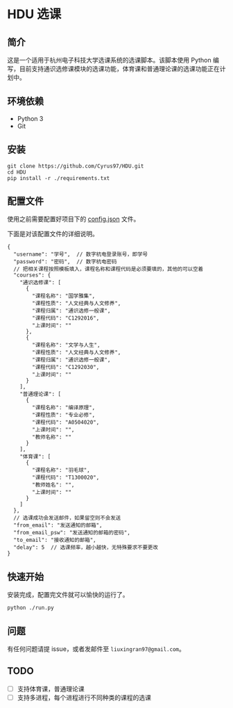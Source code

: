 # HDU 选课

## 简介
这是一个适用于杭州电子科技大学选课系统的选课脚本。该脚本使用 Python 编写，目前支持通识选修课模块的选课功能，体育课和普通理论课的选课功能正在计划中。

## 环境依赖
- Python 3
- Git

## 安装
```
git clone https://github.com/Cyrus97/HDU.git
cd HDU
pip install -r ./requirements.txt
```

## 配置文件
使用之前需要配置好项目下的 [config.json](./config.json) 文件。

下面是对该配置文件的详细说明。

```
{
  "username": "学号",  // 数字杭电登录账号，即学号
  "password": "密码",  // 数字杭电密码
  // 把相关课程按照模板填入，课程名称和课程代码是必须要填的，其他的可以空着
  "courses": {
    "通识选修课": [
      {
        "课程名称": "国学雅集",
        "课程性质": "人文经典与人文修养",
        "课程归属": "通识选修一般课",
        "课程代码": "C1292016",
        "上课时间": ""
      },
      {
        "课程名称": "文学与人生",
        "课程性质": "人文经典与人文修养",
        "课程归属": "通识选修一般课",
        "课程代码": "C1292030",
        "上课时间": ""
      }
    ],
    "普通理论课": [
      {
        "课程名称": "编译原理",
        "课程性质": "专业必修",
        "课程代码": "A0504020",
        "上课时间": "",
        "教师名称": ""
      }
    ],
    "体育课": [
      {
        "课程名称": "羽毛球",
        "课程代码": "T1300020",
        "教师姓名": "",
        "上课时间": ""
      }
    ]
  },
  // 选课成功会发送邮件，如果留空则不会发送
  "from_email": "发送通知的邮箱",
  "from_email_psw": "发送通知的邮箱的密码",
  "to_email": "接收通知的邮箱",
  "delay": 5  // 选课频率，越小越快，无特殊要求不要更改
}   
```

## 快速开始
安装完成，配置完文件就可以愉快的运行了。

```
python ./run.py
```

## 问题
有任何问题请提 issue，或者发邮件至 `liuxingran97@gmail.com`。

## TODO
- [ ] 支持体育课，普通理论课
- [ ] 支持多进程，每个进程进行不同种类的课程的选课
